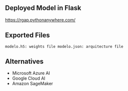 ## Deployed Model in Flask

https://rgap.pythonanywhere.com/

## Exported Files

``
modelo.h5: weights file
modelo.json: arquitecture file
``


## Alternatives

- Microsoft Azure AI
- Google Cloud AI
- Amazon SageMaker
